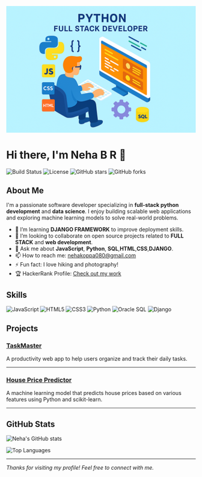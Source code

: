 
![Developer Animation](developer.png)
# Hi there, I'm Neha B R 👋
![Build Status](https://img.shields.io/github/actions/workflow/status/NehaRamaswamy/functions/ci.yml?branch=main)
![License](https://img.shields.io/github/license/NehaRamaswamy/functions)
![GitHub stars](https://img.shields.io/github/stars/NehaRamaswamy/functions?style=social)
![GitHub forks](https://img.shields.io/github/forks/NehaRamaswamy/functions?style=social)
## About Me

I'm a passionate software developer specializing in **full-stack python development** and **data science**. I enjoy building scalable web applications and exploring machine learning models to solve real-world problems.

<!-- - 🔭 I’m currently working on [TaskMaster](https://github.com/NehaRamaswamy/taskmaster) — a productivity app to organize your daily tasks efficiently.-->
- 🌱 I’m learning **DJANGO FRAMEWORK** to improve deployment skills.
- 👯 I’m looking to collaborate on open source projects related to **FULL STACK** and **web development**.
- 💬 Ask me about **JavaScript**, **Python**, **SQL**,**HTML**,**CSS**,**DJANGO**.
- 📫 How to reach me: [nehakoppa080@gmail.com](mailto:nehakoppa080@gmail.com)
- ⚡ Fun fact: I love hiking and photography!
- 🏆 HackerRank Profile: [Check out my work](https://www.hackerrank.com/profile/nehakoppa080)

## Skills

![JavaScript](https://img.shields.io/badge/-JavaScript-F7DF1E?style=flat-square&logo=javascript&logoColor=black)
![HTML5](https://img.shields.io/badge/-HTML5-E34F26?style=flat-square&logo=html5&logoColor=white)
![CSS3](https://img.shields.io/badge/-CSS3-1572B6?style=flat-square&logo=css3&logoColor=white)
![Python](https://img.shields.io/badge/-Python-3776AB?style=flat-square&logo=python&logoColor=white)
![Oracle SQL](https://img.shields.io/badge/-Oracle%20SQL-F80000?style=flat-square&logo=oracle&logoColor=white)
![Django](https://img.shields.io/badge/-Django-092E20?style=flat-square&logo=django&logoColor=white)

## Projects

### [TaskMaster](https://github.com/NehaRamaswamy/taskmaster)
A productivity web app to help users organize and track their daily tasks. 

---

### [House Price Predictor](https://github.com/NehaRamaswamy/house-price-predictor)
A machine learning model that predicts house prices based on various features using Python and scikit-learn.

---

## GitHub Stats

![Neha's GitHub stats](https://github-readme-stats.vercel.app/api?username=NehaRamaswamy&show_icons=true&theme=radical)

![Top Languages](https://github-readme-stats.vercel.app/api/top-langs/?username=NehaRamaswamy&layout=compact&theme=radical)

---

*Thanks for visiting my profile! Feel free to connect with me.*
